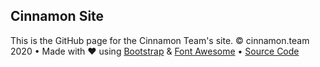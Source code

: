 ## Cinnamon Site
This is the GitHub page for the Cinnamon Team's site.
        © cinnamon.team 2020 • Made with ♥ using [Bootstrap](https://getbootstrap.com) & [Font Awesome](https://fontawesome.com) • [Source Code](https://github.com/cinnamonteam/cinnamonteam.github.io)